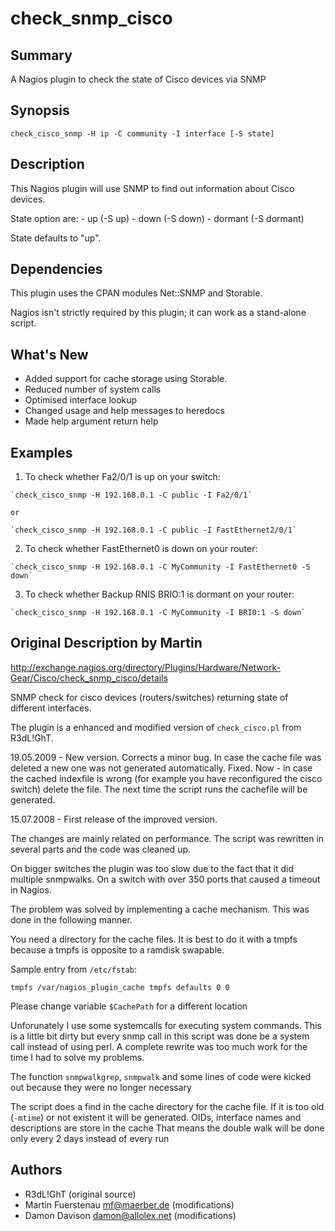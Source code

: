 check_snmp_cisco
================


Summary
-------

  A Nagios plugin to check the state of Cisco devices via SNMP


Synopsis
--------

  `check_cisco_snmp -H ip -C community -I interface [-S state]`


Description
-----------

  This Nagios plugin will use SNMP to find out information about Cisco
  devices.

  State option are: 
    - up (-S up)
    - down (-S down)
    - dormant (-S dormant)

  State defaults to "up".


Dependencies
------------

  This plugin uses the CPAN modules Net::SNMP and Storable.

  Nagios isn't strictly required by this plugin; it can work as a stand-alone
  script.


What's New
----------

  - Added support for cache storage using Storable.
  - Reduced number of system calls
  - Optimised interface lookup
  - Changed usage and help messages to heredocs
  - Made help argument return help


Examples
--------

  1. To check whether Fa2/0/1 is up on your switch:

    `check_cisco_snmp -H 192.168.0.1 -C public -I Fa2/0/1`

    or

    `check_cisco_snmp -H 192.168.0.1 -C public -I FastEthernet2/0/1`

  2. To check whether FastEthernet0 is down on your router:

    `check_cisco_snmp -H 192.168.0.1 -C MyCommunity -I FastEthernet0 -S down`

  3. To check whether Backup RNIS BRIO:1 is dormant on your router:

    `check_cisco_snmp -H 192.168.0.1 -C MyCommunity -I BRI0:1 -S down`


Original Description by Martin
------------------------------

http://exchange.nagios.org/directory/Plugins/Hardware/Network-Gear/Cisco/check_snmp_cisco/details

SNMP check for cisco devices (routers/switches) returning state of different
interfaces.

The plugin is a enhanced and modified version of `check_cisco.pl` from R3dL!GhT.

19.05.2009 - New version. Corrects a minor bug. In case the cache file was
deleted a new one was not generated automatically. Fixed. Now - in case the
cached indexfile is wrong (for example you have reconfigured the cisco switch)
delete the file. The next time the script runs the cachefile will be
generated.

15.07.2008 - First release of the improved version.

The changes are mainly related on performance. The script was rewritten in
several parts and the code was cleaned up.

On bigger switches the plugin was too slow due to the fact that it did
multiple snmpwalks. On a switch with over 350 ports that caused a timeout in
Nagios.

The problem was solved by implementing a cache mechanism. This was done in the
following manner.

You need a directory for the cache files. It is best to do it with a tmpfs
because a tmpfs is opposite to a ramdisk swapable.

Sample entry from `/etc/fstab`:

  `tmpfs /var/nagios_plugin_cache tmpfs defaults 0 0`

Please change variable `$CachePath` for a different location

Unforunately I use some systemcalls for executing system commands. This is a
little bit dirty but every snmp call in this script was done be a system call
instead of using perl. A complete rewrite was too much work for the time I had
to solve my problems.

The function `snmpwalkgrep`, `snmpwalk` and some lines of code were kicked out
because they were no longer necessary

The script does a find in the cache directory for the cache file. If it is too
old (`-mtime`) or not existent it will be generated. OIDs, interface names and
descriptions are store in the cache That means the double walk will be done
only every 2 days instead of every run


Authors
-------

  - R3dL!GhT (original source)
  - Martin Fuerstenau <mf@maerber.de> (modifications)
  - Damon Davison <damon@allolex.net> (modifications)
